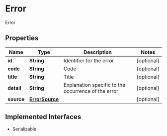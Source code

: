 

# Error

Error

## Properties

Name | Type | Description | Notes
------------ | ------------- | ------------- | -------------
**id** | **String** | Identifier for the error |  [optional]
**code** | **String** | Code |  [optional]
**title** | **String** | Title |  [optional]
**detail** | **String** | Explanation specific to the occurrence of the error |  [optional]
**source** | [**ErrorSource**](ErrorSource.md) |  |  [optional]


## Implemented Interfaces

* Serializable



